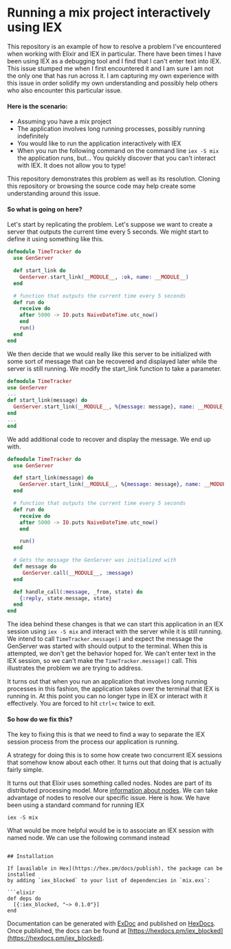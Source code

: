 # Running a mix project interactively using IEX
This repository is an example of how to resolve a problem I've encountered
when working with Elixir and IEX in particular. There have been times I have been using IEX as a debugging tool and I find that I can't enter text into IEX. This issue stumped me when I first encountered it and I am sure I am not the only one that has run across it. I am capturing my own experience with this issue in order solidify my own understanding and possibly help others who also encounter this particular issue.  

#### Here is the scenario:

* Assuming you have a mix project
* The application involves long running processes, possibly running indefinitely
* You would like to run the application interactively with IEX
* When you run the following command on the command line ```iex -S mix``` the application runs, but... You quickly discover that you can't interact with IEX. It does not allow you to type!

This repository demonstrates this problem as well as its resolution. Cloning this repository or browsing the source code may help create some understanding around this issue.

#### So what is going on here?
Let's start by replicating the problem. Let's suppose we want to create a server that outputs the current time every 5 seconds. We might start to define it using something like this.

```elixir
defmodule TimeTracker do
  use GenServer

  def start_link do
    GenServer.start_link(__MODULE__, :ok, name: __MODULE__)
  end

  # function that outputs the current time every 5 seconds
  def run do
    receive do
    after 5000 -> IO.puts NaiveDateTime.utc_now()
    end
    run()
  end
end
```

We then decide that we would really like this server to be initialized with some sort of message that can be recovered and displayed later while the server is still running. We modify the start_link function to take a parameter.
```elixir
defmodule TimeTracker
use GenServer
...
def start_link(message) do
  GenServer.start_link(__MODULE__, %{message: message}, name: __MODULE__)
end
...
end
```

We add additional code to recover and display the message. We end up with.

```elixir
defmodule TimeTracker do
  use GenServer

  def start_link(message) do
    GenServer.start_link(__MODULE__, %{message: message}, name: __MODULE__)
  end

  # function that outputs the current time every 5 seconds
  def run do
    receive do
    after 5000 -> IO.puts NaiveDateTime.utc_now()
    end

    run()
  end

  # Gets the message the GenServer was initialized with
  def message do
     GenServer.call(__MODULE__, :message)
  end

  def handle_call(:message, _from, state) do
    {:reply, state.message, state}
  end
end
```

The idea behind these changes is that we can start this application in an IEX session using ```iex -S mix``` and interact with the server while it is still running. We intend to call ```TimeTracker.message()``` and expect the message the GenServer was started with should output to the terminal. When this is attempted, we don't get the behavior hoped for. We can't enter text in the IEX session, so we can't make the
```TimeTracker.message()``` call. This illustrates the problem we are trying to address.

It turns out that when you run an application that involves long running processes in this fashion, the application takes over the terminal that IEX is running in. At this point you can no longer type in IEX or interact with it effectively. You are forced to hit ```ctrl+c``` twice to exit.

#### So how do we fix this?
The key to fixing this is that we need to find a way to separate the IEX session process from the process our application is running.

A strategy for doing this is to some how create two concurrent IEX sessions that somehow know about each other. It turns out that doing that is actually fairly simple.

It turns out that Elixir uses something called nodes. Nodes are part of its distributed processing model. More [information about nodes](http://elixir-lang.org/getting-started/mix-otp/distributed-tasks-and-configuration.html). We can take advantage of nodes to resolve our specific issue. Here is how. We have been using a standard command for running IEX

```iex -S mix```

What would be more helpful would be is to associate an IEX session with named node. We can use the following command instead

```iex --name bob@127.0.0.1

## Installation

If [available in Hex](https://hex.pm/docs/publish), the package can be installed
by adding `iex_blocked` to your list of dependencies in `mix.exs`:

```elixir
def deps do
  [{:iex_blocked, "~> 0.1.0"}]
end
```

Documentation can be generated with [ExDoc](https://github.com/elixir-lang/ex_doc)
and published on [HexDocs](https://hexdocs.pm). Once published, the docs can
be found at [https://hexdocs.pm/iex_blocked](https://hexdocs.pm/iex_blocked).
